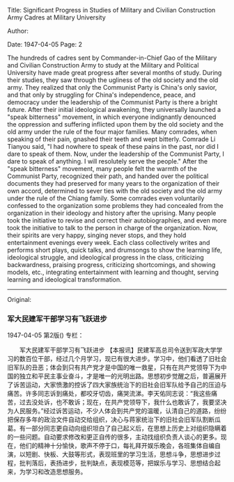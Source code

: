 Title: Significant Progress in Studies of Military and Civilian Construction Army Cadres at Military University

Author:

Date: 1947-04-05
Page: 2

The hundreds of cadres sent by Commander-in-Chief Gao of the Military and Civilian Construction Army to study at the Military and Political University have made great progress after several months of study. During their studies, they saw through the ugliness of the old society and the old army. They realized that only the Communist Party is China's only savior, and that only by struggling for China's independence, peace, and democracy under the leadership of the Communist Party is there a bright future. After their initial ideological awakening, they universally launched a "speak bitterness" movement, in which everyone indignantly denounced the oppression and suffering inflicted upon them by the old society and the old army under the rule of the four major families. Many comrades, when speaking of their pain, gnashed their teeth and wept bitterly. Comrade Li Tianyou said, "I had nowhere to speak of these pains in the past, nor did I dare to speak of them. Now, under the leadership of the Communist Party, I dare to speak of anything. I will resolutely serve the people." After the "speak bitterness" movement, many people felt the warmth of the Communist Party, recognized their path, and handed over the political documents they had preserved for many years to the organization of their own accord, determined to sever ties with the old society and the old army under the rule of the Chiang family. Some comrades even voluntarily confessed to the organization some problems they had concealed from the organization in their ideology and history after the uprising. Many people took the initiative to revise and correct their autobiographies, and even more took the initiative to talk to the person in charge of the organization. Now, their spirits are very happy, singing never stops, and they hold entertainment evenings every week. Each class collectively writes and performs short plays, quick talks, and drumsongs to show the learning life, ideological struggle, and ideological progress in the class, criticizing backwardness, praising progress, criticizing shortcomings, and showing models, etc., integrating entertainment with learning and thought, serving learning and ideological transformation.



<hr /> 

Original: 


### 军大民建军干部学习有飞跃进步

1947-04-05
第2版()
专栏：

　　军大民建军干部学习有飞跃进步
    【本报讯】民建军高总司令送到军政大学学习的数百位干部，经过几个月学习，现已有很大进步。学习中，他们看透了旧社会旧军队的丑恶；体会到只有共产党才是中国的唯一救星，只有在共产党领导下为中国的独立和平民主事业奋斗，才是唯一的光明出路。思想初步觉醒之后，普遍展开了诉苦运动，大家愤激的控诉了四大家族统治下的旧社会旧军队给予自己的压迫与痛苦。许多同志诉到痛处，都咬牙切齿，痛哭流涕。李天佑同志说：“我这些痛苦，过去没处诉，也不敢诉；现在，在共产党领导下，我什么也敢诉了，我要坚决为人民服务。”经过诉苦运动，不少人体会到共产党的温暖，认清自己的道路，纷纷把保存多年的政治文件自动交给组织，决心与蒋家统治下的旧社会旧军队割断瓜葛。有一部分同志更自动向组织坦白了自己起义后，在思想上历史上对组织隐瞒着的一些问题。自动要求修改和更正自传的很多，主动找组织负责人谈心的更多。现在，他们的精神十分愉快，歌声不停于口，每礼拜开娱乐晚会，各班集体自编自演，以短剧、快板、大鼓等形式，表现班里的学习生活，思想斗争，思想进步过程，批判落后，表扬进步，批判缺点，表现模范等，把娱乐与学习、思想结合起来，为学习和改造思想服务。
